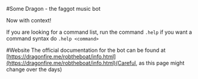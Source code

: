 #Some Dragon - the faggot music bot

Now with context!

If you are looking for a command list, run the command ``.help`` if you want a command syntax do ``.help <command>``

#Website
The official documentation for the bot can be found at [https://dragonfire.me/robtheboat/info.html](https://dragonfire.me/robtheboat/info.html)(Careful, as this page might change over the days)
